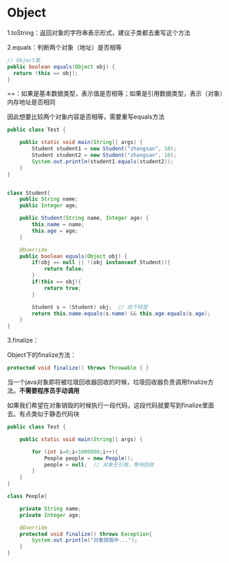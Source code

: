 # Object

1.toString：返回对象的字符串表示形式，建议子类都去重写这个方法

2.equals：判断两个对象（地址）是否相等

```java
// Object类
public boolean equals(Object obj) {
  return (this == obj);
}
```

==：如果是基本数据类型，表示值是否相等；如果是引用数据类型，表示（对象）内存地址是否相同

因此想要比较两个对象内容是否相等，需要重写equals方法

```java
public class Test {

    public static void main(String[] args) {
        Student student1 = new Student("zhangsan", 10);
        Student student2 = new Student("zhangsan", 10);
        System.out.println(student1.equals(student2));
    }
}


class Student{
    public String name;
    public Integer age;

    public Student(String name, Integer age) {
        this.name = name;
        this.age = age;
    }

    @Override
    public boolean equals(Object obj) {
        if(obj == null || !(obj instanceof Student)){
            return false;
        }
        if(this == obj){
            return true;
        }

        Student s = (Student) obj;  // 向下转型
        return this.name.equals(s.name) && this.age.equals(s.age);
    }
}
```

3.finalize：

Object下的finalize方法：

```java
protected void finalize() throws Throwable { }
```

当一个java对象即将被垃圾回收器回收的时候，垃圾回收器负责调用finalize方法。**不需要程序员手动调用**

如果我们希望在对象销毁的时候执行一段代码，这段代码就要写到finalize里面去。有点类似于静态代码块

```java
public class Test {

    public static void main(String[] args) {

        for (int i=0;i<1000000;i++){
            People people = new People();
            people = null;  // 对象无引用，等待回收
        }
    }
}

class People{

    private String name;
    private Integer age;

    @Override
    protected void finalize() throws Exception{
        System.out.println("对象销毁中...");
    }
}
```

